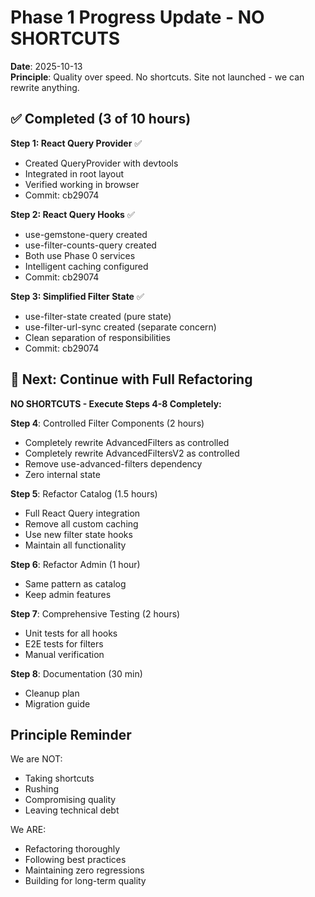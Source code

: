 # Phase 1 Progress Update - NO SHORTCUTS

**Date**: 2025-10-13  
**Principle**: Quality over speed. No shortcuts. Site not launched - we can rewrite anything.

## ✅ Completed (3 of 10 hours)

**Step 1: React Query Provider** ✅

- Created QueryProvider with devtools
- Integrated in root layout
- Verified working in browser
- Commit: cb29074

**Step 2: React Query Hooks** ✅

- use-gemstone-query created
- use-filter-counts-query created
- Both use Phase 0 services
- Intelligent caching configured
- Commit: cb29074

**Step 3: Simplified Filter State** ✅

- use-filter-state created (pure state)
- use-filter-url-sync created (separate concern)
- Clean separation of responsibilities
- Commit: cb29074

## 🎯 Next: Continue with Full Refactoring

**NO SHORTCUTS - Execute Steps 4-8 Completely:**

**Step 4**: Controlled Filter Components (2 hours)

- Completely rewrite AdvancedFilters as controlled
- Completely rewrite AdvancedFiltersV2 as controlled
- Remove use-advanced-filters dependency
- Zero internal state

**Step 5**: Refactor Catalog (1.5 hours)

- Full React Query integration
- Remove all custom caching
- Use new filter state hooks
- Maintain all functionality

**Step 6**: Refactor Admin (1 hour)

- Same pattern as catalog
- Keep admin features

**Step 7**: Comprehensive Testing (2 hours)

- Unit tests for all hooks
- E2E tests for filters
- Manual verification

**Step 8**: Documentation (30 min)

- Cleanup plan
- Migration guide

## Principle Reminder

We are NOT:

- Taking shortcuts
- Rushing
- Compromising quality
- Leaving technical debt

We ARE:

- Refactoring thoroughly
- Following best practices
- Maintaining zero regressions
- Building for long-term quality
